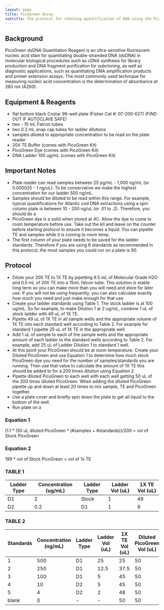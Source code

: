 ```yaml
---
layout: page
title: PicoGreen Assay
subtitle: The protocol for checking quantification of DNA using the PicoGreen Assay on the Plate Reader 
---
```


## Background
PicoGreen dsDNA Quantitation Reagent is an ultra-sensitive fluorescent nucleic acid stain for quantitating double-stranded DNA (dsDNA) in molecular biological procedures such as cDNA synthesis for library production and DNA fragment purification for subcloning, as well as diagnostic applications, such as quantitating DNA amplification products and primer extension assays. 
The most commonly used technique for measuring nucleic acid concentration is the determination of absorbance at 260 nm (A260).

## Equipment & Reagents
* flat bottom black Costar 96-well plate (Fisher Cat #: 07-200-627) (FIND OUT IF AUTOCLAVE SAFE)
* two - 15 mL Falcon tubes
* two 0.2 mL snap cap tubes for ladder dilutions
* samples diluted to appropriate concentration to be read on the plate reader
* 20X TE Buffer (comes with PicoGreen Kit)
* PicoGreen Dye (comes with PicoGreen Kit)
* DNA Ladder 100 ug/mL (comes with PicoGreen Kit)

## Important Notes 
* Plate reader can read samples between 25 pg/mL - 1,000 ng/mL (or 0.000025 - 1 ng/uL). To be conservative we make the highest concentration for our ladder 500 ng/mL.
* Samples should be diluted to be read within this range. For example, typical quantifications for Atlantic cod DNA extractions using a spin column plate is between 10 - 200 ng/uL (or .01 to .2). Therefore, you should do a 
* PicoGreen dye is a solid when stored at 4C. Allow the dye to come to room temperature before use. Take out the kit and leave on the counter before starting protocol to ensure it becomes a liquid. You can pipette TE and samples while it is coming to room temp.
* The first column of your plate needs to be saved for the ladder standards. Therefore if you are using 6 standards as recommended in this protocol, the most samples you could run on a plate is 90.

## Protocol
* Dilute your 20X TE to 1X TE by pipetting 9.5 mL of Molecular Grade H2O and 0.5 mL of 20X TE into a 15mL falcon tube. This solution is stable long term so you can make more than you will need and store for later use. If you will not be using frequently, you can also calculate exactly how much you need and just make enough for that use.
* Create your ladder standards using Table 1. The stock ladder is at 100 ug/mL. So for example, to make Dilution 1 at 2 ug/mL, combine 1 uL of stock ladder with 49 uL of 1X TE.
* Pipette 49 uL of 1X TE in all sample wells and the appropriate volume of 1X TE into each standard well according to Table 2. For example for standard 1 pipette 25 uL of 1X TE in the appropriate well.
* Add 1 uL of sample to each of the sample wells and the appropriate amount of each ladder to the standard wells according to Table 2. For example, add 25 uL of Ladder Dilution 1 to standard 1 well.
* At this point your PicoGreen should be at room temperature. Create your Diluted PicoGreen and use Equation 1 to determine how much stock PicoGreen dye you need for the number of samples/standards you are running. Then use that value to calculate the amount of 1X TE this should be added to for a 200 times dilution using Equation 2. 
* Pipette diluted PicoGreen to each well with each well getting 50 uL of the 200 times diluted PicoGreen. When adding the diluted PicoGreen pipette up and down at least 20 times to mix sample, TE and PicoGreen together.
* Use a plate cover and briefly spin down the plate to get all liquid to the bottom of the well.
* Run plate on a 
### Equation 1 
(1.1 * (50 uL diluted PicoGreen * (#samples + #standards))/200 = vol of Stock PicoGreen 

### Equation 2 
199 * vol of Stock PicoGreen = vol of 1x TE 

### TABLE 1 

| Ladder Type | Concentration (ug/mL) | Ladder Type | Ladder Vol (uL) | 1X TE Vol (uL) | 
|-------------|-----------------------|-------------|-----------------|----------------| 
| D1          | 2                     | Stock       | 1               | 49             | 
| D2          | 0.2                   | D1          | 1               | 9              | 

### TABLE 2 

| Standards | Concentration (ng/mL) | Ladder Type | Ladder Vol (uL) | 1X TE Vol (uL) | Diluted PicoGreen Vol (uL) | 
|-----------|-----------------------|-------------|-----------------|----------------|----------------------------| 
| 1         | 500                   | D1          | 25              | 25             | 50                         | 
| 2         | 250                   | D1          | 12.5            | 37.5           | 50                         | 
| 3         | 100                   | D1          | 5               | 45             | 50                         | 
| 4         | 10                    | D2          | 5               | 45             | 50                         | 
| 5         | 4                     | D2          | 2               | 48             | 50                         | 
| blank     | 0                     | -           | -               | 50             | 50                         | 
